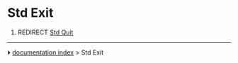 # Std Exit
1.  REDIRECT [Std Quit](Std_Quit.md)



---
⏵ [documentation index](../README.md) > Std Exit
